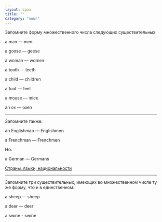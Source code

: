 ```yaml
---
layout: span
title: ""
category: "noun"
---
```

<span class="rules"><p>Запомните форму множественного числа следующих существительных:</p>
<p>a man — men </p>
<p>a goose — geese</p>
<p>a woman — women</p>
<p> a tooth — teeth</p>
<p>a child — children </p>
<p>a foot — feet</p>
<p>a mouse — mice</p>
<p> an ox — oxen</p>
<hr>
<p>Запомните также:</p>
<p>an Englishman — Englishmen </p>
<p>a Frenchman — Frenchmen </p>
<p>Но:</p>a German — Germans<p><a href="http://njnj.ru/talk/geography.htm">Страны, языки, национальности</a></p>
<hr>
<p>Запомните три существительных, имеющих во множественном числе ту же форму, что и в единственном:</p>
<p>a sheep — sheep </p>
<p>a deer — deer</p>
<p>a swine - swine</p></span>